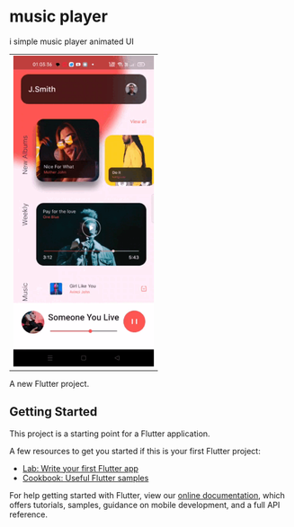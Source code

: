 

# music player

i simple music player animated UI 

<table>
<tr>
    <td valign="top"><img src="images/1.gif
    " width="250" alt="Welcome Page"></td>
    
  </tr>
</table>

A new Flutter project.

## Getting Started



This project is a starting point for a Flutter application.

A few resources to get you started if this is your first Flutter project:

- [Lab: Write your first Flutter app](https://flutter.dev/docs/get-started/codelab)
- [Cookbook: Useful Flutter samples](https://flutter.dev/docs/cookbook)

For help getting started with Flutter, view our
[online documentation](https://flutter.dev/docs), which offers tutorials,
samples, guidance on mobile development, and a full API reference.



